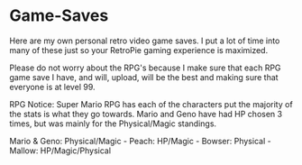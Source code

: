 # Game-Saves
Here are my own personal retro video game saves. I put a lot of time into many of these just so your RetroPie gaming experience is maximized.

Please do not worry about the RPG's because I make sure that each RPG game save I have, and will, upload, will be the best and making sure that everyone is at level 99.

RPG Notice: Super Mario RPG has each of the characters put the majority of the stats is what they go towards. Mario and Geno have had HP chosen 3 times, but was mainly for the Physical/Magic standings.

  Mario & Geno: Physical/Magic - Peach: HP/Magic - Bowser: Physical - Mallow: HP/Magic/Physical
